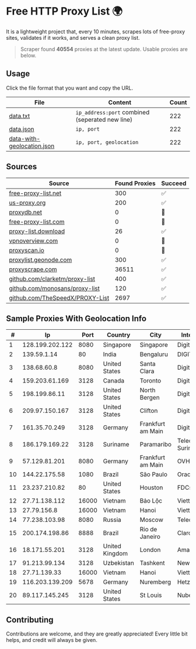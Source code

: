 
# Free HTTP Proxy List 🌍

It is a lightweight project that, every 10 minutes, scrapes lots of free-proxy sites, validates if it works, and serves a clean proxy list.


> Scraper found **40554** proxies at the latest update. Usable proxies are below.

## Usage

Click the file format that you want and copy the URL.


|File|Content|Count|
|----|-------|-----|
|[data.txt](https://raw.githubusercontent.com/themiralay/Proxy-List-World/master/data.txt)|`ip_address:port` combined (seperated new line)|222|
|[data.json](https://raw.githubusercontent.com/themiralay/Proxy-List-World/master/data.json)|`ip, port`|222|
|[data-with-geolocation.json](https://raw.githubusercontent.com/themiralay/Proxy-List-World/master/data-with-geolocation.json)|`ip, port, geolocation`|222|

## Sources

|Source|Found Proxies|Succeed|
|------|-------------|-------|
|[free-proxy-list.net](https://free-proxy-list.net)|300|✅|
|[us-proxy.org](https://www.us-proxy.org)|200|✅|
|[proxydb.net](http://proxydb.net)|0|🚫|
|[free-proxy-list.com](https://free-proxy-list.com/?page=&port=&type%5B%5D=http&type%5B%5D=https&up_time=0&search=Search)|0|🚫|
|[proxy-list.download](https://www.proxy-list.download/HTTP)|26|✅|
|[vpnoverview.com](https://vpnoverview.com/privacy/anonymous-browsing/free-proxy-servers)|0|🚫|
|[proxyscan.io](https://www.proxyscan.io)|0|🚫|
|[proxylist.geonode.com](https://proxylist.geonode.com/api/proxy-list?limit=300&page=1&sort_by=lastChecked&sort_type=desc&protocols=http,https)|300|✅|
|[proxyscrape.com](https://api.proxyscrape.com/v2/?request=displayproxies&protocol=http&timeout=10000&country=all&ssl=all&anonymity=all)|36511|✅|
|[github.com/clarketm/proxy-list](https://raw.githubusercontent.com/clarketm/proxy-list/master/proxy-list-raw.txt)|400|✅|
|[github.com/monosans/proxy-list](https://raw.githubusercontent.com/monosans/proxy-list/main/proxies/http.txt)|120|✅|
|[github.com/TheSpeedX/PROXY-List](https://raw.githubusercontent.com/TheSpeedX/PROXY-List/master/http.txt)|2697|✅|


## Sample Proxies With Geolocation Info

|#|Ip|Port|Country|City|Internet Service Provider|
|-|--|----|-------|----|-------------------------|
|1|128.199.202.122|8080|Singapore|Singapore|DigitalOcean, LLC|
|2|139.59.1.14|80|India|Bengaluru|DIGITALOCEAN|
|3|138.68.60.8|8080|United States|Santa Clara|DigitalOcean, LLC|
|4|159.203.61.169|3128|Canada|Toronto|DigitalOcean, LLC|
|5|198.199.86.11|3128|United States|North Bergen|DigitalOcean, LLC|
|6|209.97.150.167|3128|United States|Clifton|DigitalOcean, LLC|
|7|161.35.70.249|3128|Germany|Frankfurt am Main|DigitalOcean, LLC|
|8|186.179.169.22|3128|Suriname|Paramaribo|Telecommunicationcompany Suriname - TeleSur|
|9|57.129.81.201|8080|Germany|Frankfurt am Main|OVH SAS|
|10|144.22.175.58|1080|Brazil|São Paulo|Oracle Corporation|
|11|23.237.210.82|80|United States|Houston|FDCservers.net|
|12|27.71.138.112|16000|Vietnam|Bảo Lộc|Viettel Group|
|13|27.79.156.8|16000|Vietnam|Hanoi|Viettel Corporation|
|14|77.238.103.98|8080|Russia|Moscow|Telecom-Birzha, LLC|
|15|200.174.198.86|8888|Brazil|Rio de Janeiro|Claro S.A|
|16|18.171.55.201|3128|United Kingdom|London|Amazon Technologies Inc.|
|17|91.213.99.134|3128|Uzbekistan|Tashkent|New Line Solutions LLC|
|18|27.71.139.33|16000|Vietnam|Hanoi|Viettel Group|
|19|116.203.139.209|5678|Germany|Nuremberg|Hetzner Online GmbH|
|20|89.117.145.245|3128|United States|St Louis|Nubes, LLC|



## Contributing

Contributions are welcome, and they are greatly appreciated! Every
little bit helps, and credit will always be given.

